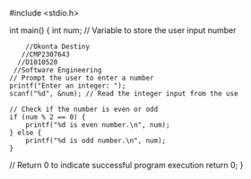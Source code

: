 #include <stdio.h>

int main() {
    int num; // Variable to store the user input number

	    //Okonta Destiny
       //CMP2307643
      //D1010520
     //Software Engineering 
    // Prompt the user to enter a number 
    printf("Enter an integer: ");
    scanf("%d", &num); // Read the integer input from the use

    // Check if the number is even or odd
    if (num % 2 == 0) {
        printf("%d is even number.\n", num);
    } else {
        printf("%d is odd number.\n", num);
    }
   // Return 0 to indicate successful program execution
    return 0;
}
